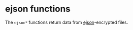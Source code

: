 # ejson functions

The `ejson*` functions return data from
[ejson](https://github.com/Shopify/ejson)-encrypted files.
